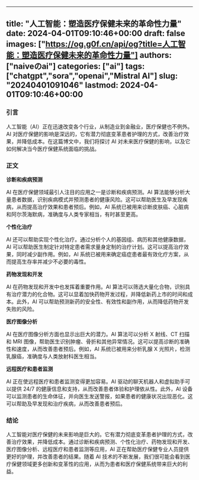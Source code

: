 
---
title: "人工智能：塑造医疗保健未来的革命性力量"
date: 2024-04-01T09:10:46+00:00
draft: false
images: ["https://og.g0f.cn/api/og?title=人工智能：塑造医疗保健未来的革命性力量"]
authors: ["naiveのai"]
categories: ["ai"]
tags: ["chatgpt","sora","openai","Mistral AI"]
slug: "20240401091046"
lastmod: 2024-04-01T09:10:46+00:00
---
### 引言

人工智能（AI）正在迅速改变各个行业，从制造业到金融业，医疗保健也不例外。AI 对医疗保健的影响是深远的，它有潜力彻底变革患者护理的方式，改善治疗效果，并降低成本。在这篇博文中，我们将探讨 AI 对未来医疗保健的影响，以及它如何解决当今医疗保健系统面临的挑战。

### 正文

**诊断和疾病预测**

AI 在医疗保健领域最引人注目的应用之一是诊断和疾病预测。AI 算法能够分析大量患者数据，识别疾病模式并预测患者的健康风险。这可以帮助医生及早发现疾病，从而提高治疗效果和患者预后。例如，AI 系统已被用来诊断皮肤癌、心脏病和阿尔茨海默病，准确度与人类专家相当，有时甚至更高。

**个性化治疗**

AI 还可以帮助实现个性化治疗。通过分析个人的基因组、病历和其他健康数据，AI 可以帮助医生制定针对特定患者需求量身定制的治疗计划。这可以提高治疗效果，同时减少副作用。例如，AI 系统已被用来确定癌症患者最有效化疗方案，从而提高生存率并减少不必要的毒性。

**药物发现和开发**

AI 在药物发现和开发中也发挥着重要作用。AI 算法可以筛选大量化合物，识别具有治疗潜力的化合物。这可以显着加快药物开发过程，并降低新药上市的时间和成本。此外，AI 可以帮助预测新药的安全性、有效性和副作用，从而降低药物开发失败的风险。

**医疗图像分析**

AI 在医疗图像分析方面也显示出巨大的潜力。AI 算法可以分析 X 射线、CT 扫描和 MRI 图像，帮助医生识别肿瘤、骨折和其他异常情况。这可以提高诊断的准确性和速度，从而改善患者预后。例如，AI 系统已被用来分析乳腺 X 光照片，检测乳腺癌，准确度与人类放射科医生相当。

**远程医疗和患者监测**

AI 正在使远程医疗和患者监测变得更加容易。AI 驱动的聊天机器人和虚拟助手可以提供 24/7 的健康信息和支持，从而改善患者体验和护理依从性。此外，AI 设备可以监测患者的生命体征，并向医生发送警报，如果患者的健康状况出现恶化。这可以帮助及早发现和治疗疾病，从而改善患者预后。

### 结论

人工智能对医疗保健的未来影响是巨大的。它有潜力彻底变革患者护理的方式，改善治疗效果，并降低成本。通过诊断和疾病预测、个性化治疗、药物发现和开发、医疗图像分析、远程医疗和患者监测等应用，AI 正在帮助医疗保健专业人员提供更好的护理，并改善患者的结果。随着 AI 技术的不断发展，我们很可能会看到医疗保健领域更多创新和变革性的应用，从而为患者和医疗保健系统带来巨大的利益。